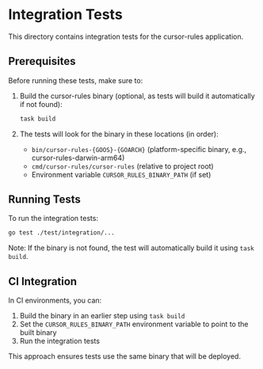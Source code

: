 # Integration Tests

This directory contains integration tests for the cursor-rules application.

## Prerequisites

Before running these tests, make sure to:

1. Build the cursor-rules binary (optional, as tests will build it automatically if not found):

   ```bash
   task build
   ```

2. The tests will look for the binary in these locations (in order):
   - `bin/cursor-rules-{GOOS}-{GOARCH}` (platform-specific binary, e.g., cursor-rules-darwin-arm64)
   - `cmd/cursor-rules/cursor-rules` (relative to project root)
   - Environment variable `CURSOR_RULES_BINARY_PATH` (if set)

## Running Tests

To run the integration tests:

```bash
go test ./test/integration/...
```

Note: If the binary is not found, the test will automatically build it using `task build`.

## CI Integration

In CI environments, you can:

1. Build the binary in an earlier step using `task build`
2. Set the `CURSOR_RULES_BINARY_PATH` environment variable to point to the built binary
3. Run the integration tests

This approach ensures tests use the same binary that will be deployed.
